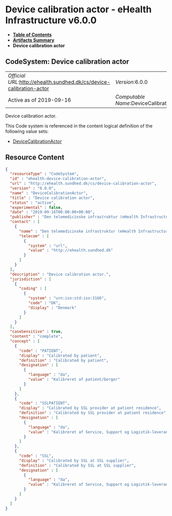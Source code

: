 # Device calibration actor - eHealth Infrastructure v6.0.0

* [**Table of Contents**](toc.md)
* [**Artifacts Summary**](artifacts.md)
* **Device calibration actor**

## CodeSystem: Device calibration actor 

| | |
| :--- | :--- |
| *Official URL*:http://ehealth.sundhed.dk/cs/device-calibration-actor | *Version*:6.0.0 |
| Active as of 2019-09-16 | *Computable Name*:DeviceCalibrationActor |

 
Device calibration actor. 

 This Code system is referenced in the content logical definition of the following value sets: 

* [DeviceCalibrationActor](ValueSet-ehealth-device-calibration-actor.md)



## Resource Content

```json
{
  "resourceType" : "CodeSystem",
  "id" : "ehealth-device-calibration-actor",
  "url" : "http://ehealth.sundhed.dk/cs/device-calibration-actor",
  "version" : "6.0.0",
  "name" : "DeviceCalibrationActor",
  "title" : "Device calibration actor",
  "status" : "active",
  "experimental" : false,
  "date" : "2019-09-16T00:00:00+00:00",
  "publisher" : "Den telemedicinske infrastruktur (eHealth Infrastructure)",
  "contact" : [
    {
      "name" : "Den telemedicinske infrastruktur (eHealth Infrastructure)",
      "telecom" : [
        {
          "system" : "url",
          "value" : "http://ehealth.sundhed.dk"
        }
      ]
    }
  ],
  "description" : "Device calibration actor.",
  "jurisdiction" : [
    {
      "coding" : [
        {
          "system" : "urn:iso:std:iso:3166",
          "code" : "DK",
          "display" : "Denmark"
        }
      ]
    }
  ],
  "caseSensitive" : true,
  "content" : "complete",
  "concept" : [
    {
      "code" : "PATIENT",
      "display" : "Calibrated by patient",
      "definition" : "Calibrated by patient",
      "designation" : [
        {
          "language" : "da",
          "value" : "Kalibreret af patient/borger"
        }
      ]
    },
    {
      "code" : "SSLPATIENT",
      "display" : "Calibrated by SSL provider at patient residence",
      "definition" : "Calibrated by SSL provider at patient residence",
      "designation" : [
        {
          "language" : "da",
          "value" : "Kalibreret af Service, Support og Logistik-leverandør hos patient/borger"
        }
      ]
    },
    {
      "code" : "SSL",
      "display" : "Calibrated by SSL at SSL supplier",
      "definition" : "Calibrated by SSL at SSL supplier",
      "designation" : [
        {
          "language" : "da",
          "value" : "Kalibreret af Service, Support og Logistik-leverandør hos leverandøren"
        }
      ]
    }
  ]
}

```
